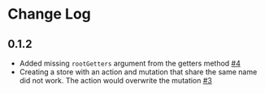 # Change Log

## 0.1.2
- Added missing `rootGetters` argument from the getters method [#4](https://github.com/jackmellis/mock-vuex/issues/4)
- Creating a store with an action and mutation that share the same name did not work. The action would overwrite the mutation [#3](https://github.com/jackmellis/mock-vuex/issues/3)
